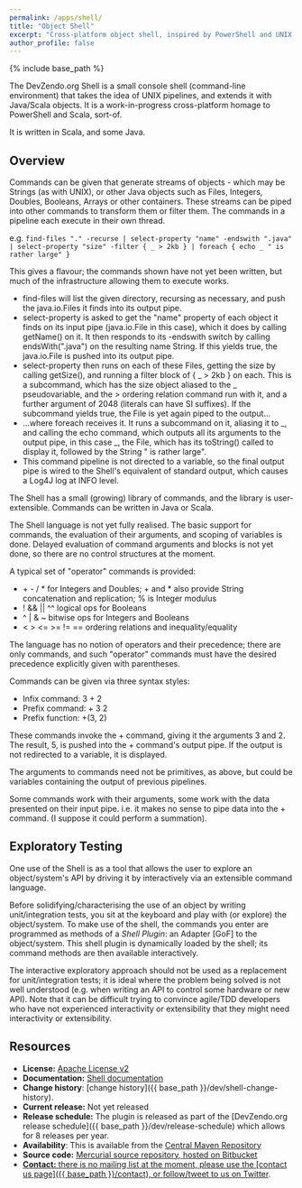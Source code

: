 ```yaml
---
permalink: /apps/shell/
title: "Object Shell"
excerpt: "Cross-platform object shell, inspired by PowerShell and UNIX."
author_profile: false
---
```


{% include base_path %}

The DevZendo.org Shell is a small console shell (command-line environment) that takes 
the idea of UNIX pipelines, and extends it with Java/Scala objects. It is a 
work-in-progress cross-platform homage to PowerShell and Scala, sort-of.

It is written in Scala, and some Java.

## Overview

Commands can be given that generate streams of objects - which may be Strings (as with UNIX), 
or other Java objects such as Files, Integers, Doubles, Booleans, Arrays or other containers. 
These streams can be piped into other commands to transform them or filter them. 
The commands in a pipeline each execute in their own thread.

e.g. `find-files "." -recurse | select-property "name" -endswith ".java" | select-property "size" -filter { _ > 2kb } | foreach { echo _ " is rather large" }`

This gives a flavour; the commands shown have not yet been written, but much of the infrastructure allowing them to execute works. 

<ul>
<li>find-files will list the given directory, recursing as necessary, and push the java.io.Files it finds into its output pipe. </li>
<li>select-property is asked to get the "name" property of each object it finds on its input pipe (java.io.File in this case), which it does by calling getName() on it. It then responds to its -endswith switch by calling endsWith(".java") on the resulting name String. If this yields true, the java.io.File is pushed into its output pipe.</li>
<li>select-property then runs on each of these Files, getting the size by calling getSize(), and running a filter block of { _ > 2kb } on each. This is a subcommand, which has the size object aliased to the _ pseudovariable, and the > ordering relation command run with it, and a further argument of 2048 (literals can have SI suffixes). If the subcommand yields true, the File is yet again piped to the output...</li>
<li>...where foreach receives it. It runs a subcommand on it, aliasing it to _, and calling the echo command, which outputs all its arguments to the output pipe, in this case _, the File, which has its toString() called to display it, followed by the String " is rather large".</li>
<li>This command pipeline is not directed to a variable, so the final output pipe is wired to the Shell's equivalent of standard output, which causes a Log4J log at INFO level.</li>
</ul>


The Shell has a small (growing) library of commands, and the library is user-extensible. Commands can be written in Java or Scala. 

The Shell language is not yet fully realised. The basic support for commands, the evaluation of their arguments, and scoping of variables is done. Delayed evaluation of command arguments and blocks is not yet done, so there are no control structures at the moment. 

A typical set of "operator" commands is provided:

<ul>
<li> + - / * for Integers and Doubles; + and * also provide String concatenation and replication; % is Integer modulus</li>
<li> ! && || ^^ logical ops for Booleans </li>
<li> ^ | & ~ bitwise ops for Integers and Booleans </li>
<li> &lt; &gt; &lt;= &gt;= != == ordering relations and inequality/equality </li>
</ul>

The language has no notion of operators and their precedence; there are only commands, and such "operator" commands must have the desired precedence explicitly given with parentheses.

Commands can be given via three syntax styles:

<ul>
<li>Infix command: 3 + 2</li>
<li>Prefix command: + 3 2</li>
<li>Prefix function: +(3, 2)</li>
</ul>

These commands invoke the + command, giving it the arguments 3 and 2. The result, 5, is pushed into the + command's output pipe. If the output is not redirected to a variable, it is displayed.

The arguments to commands need not be primitives, as above, but could be variables containing the output of previous pipelines.

Some commands work with their arguments, some work with the data presented on their input pipe. i.e. it makes no sense to pipe data into the + command. (I suppose it could perform a summation).


## Exploratory Testing

One use of the Shell is as a tool that allows the user to explore an object/system's API by driving it by interactively via an extensible command language.

Before solidifying/characterising the use of an object by writing unit/integration tests, you sit at the keyboard and play with (or explore) the object/system. To make use of the shell, the commands you enter are programmed as methods of a <em>Shell Plugin</em>: an Adapter [GoF] to the object/system. This shell plugin is dynamically loaded by the shell; its command methods are then available interactively.

The interactive exploratory approach should not be used as a replacement for unit/integration tests; it is ideal where the problem being solved is not well understood (e.g. when writing an API to control some hardware or new API). Note that it can be difficult trying to convince agile/TDD developers who have not experienced interactivity or extensibility that they might need interactivity or extensibility.


## Resources

* **License:** <a href="http://www.apache.org/licenses/LICENSE-2.0.html">Apache License v2</a>
* **Documentation:** <a href="http://devzendo.org/sites/default/files/shell-site/index.html">Shell documentation</a> 
* **Change history**: [change history]({{ base_path }}/dev/shell-change-history).
* **Current release:** Not yet released
* **Release schedule:** The plugin is released as part of the [DevZendo.org release schedule]({{ base_path }}/dev/release-schedule) which allows for 8 releases per year.
* **Availability**: This is available from the <a href="http://search.maven.org/#browse%7C-125156780">Central Maven Repository</a>
* **Source code:** <a href="https://devzendo@bitbucket.org/devzendo/shell">Mercurial source repository, hosted on Bitbucket
* **Contact:** there is no mailing list at the moment, please use the [contact us page]({{ base_path }}/contact), or <a href="http://twitter.com/devzendo">follow/tweet to us on Twitter</a>.


